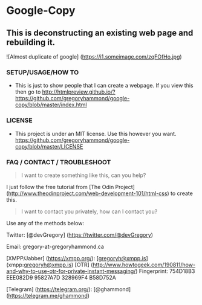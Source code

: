 # Google-Copy
## This is deconstructing an existing web page and rebuilding it.

![Almost duplicate of google] (https://i1.someimage.com/zqFOfHo.jpg)

### SETUP/USAGE/HOW TO
* This is just to show people that I can create a webpage. If you view this then go to http://htmlpreview.github.io/?https://github.com/gregoryhammond/google-copy/blob/master/index.html

### LICENSE
* This project is under an MIT license. Use this however you want. https://github.com/gregoryhammond/google-copy/blob/master/LICENSE

### FAQ / CONTACT / TROUBLESHOOT
> I want to create something like this, can you help?

I just follow the free tutorial from [The Odin Project] (http://www.theodinproject.com/web-development-101/html-css) to create this.

> I want to contact you privately, how can I contact you?

Use any of the methods below:

Twitter: [@devGregory] (https://twitter.com/@devGregory)

Email: gregory-at-gregoryhammond.ca

[XMPP/Jabber] (https://xmpp.org/): [gregoryh@xmpp.is] (xmpp:gregoryh@xmpp.is) [OTR] (http://www.howtogeek.com/190811/how-and-why-to-use-otr-for-private-instant-messaging/) Fingerprint: 754D18B3 EEE082D9 95827A7D 328969F4 B58D752A

[Telegram] (https://telegram.org/): [@ghammond] (https://telegram.me/ghammond)
